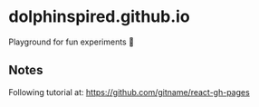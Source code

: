 # dolphinspired.github.io

Playground for fun experiments 🧪

## Notes

Following tutorial at: https://github.com/gitname/react-gh-pages
